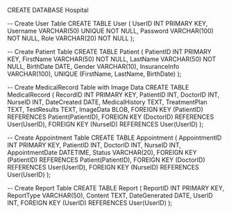 CREATE DATABASE Hospital

-- Create User Table
CREATE TABLE User (
    UserID INT PRIMARY KEY,
    Username VARCHAR(50) UNIQUE NOT NULL,
    Password VARCHAR(100) NOT NULL,
    Role VARCHAR(20) NOT NULL
);

-- Create Patient Table
CREATE TABLE Patient (
    PatientID INT PRIMARY KEY,
    FirstName VARCHAR(50) NOT NULL,
    LastName VARCHAR(50) NOT NULL,
    BirthDate DATE,
    Gender VARCHAR(10),
    InsuranceInfo VARCHAR(100),
    UNIQUE (FirstName, LastName, BirthDate)
);

-- Create MedicalRecord Table with Image Data
CREATE TABLE MedicalRecord (
    RecordID INT PRIMARY KEY,
    PatientID INT,
    DoctorID INT,
    NurseID INT,
    DateCreated DATE,
    MedicalHistory TEXT,
    TreatmentPlan TEXT,
    TestResults TEXT,
    ImageData BLOB, 
    FOREIGN KEY (PatientID) REFERENCES Patient(PatientID),
    FOREIGN KEY (DoctorID) REFERENCES User(UserID),
    FOREIGN KEY (NurseID) REFERENCES User(UserID)
);


-- Create Appointment Table
CREATE TABLE Appointment (
    AppointmentID INT PRIMARY KEY,
    PatientID INT,
    DoctorID INT,
    NurseID INT,
    AppointmentDate DATETIME,
    Status VARCHAR(20),
    FOREIGN KEY (PatientID) REFERENCES Patient(PatientID),
    FOREIGN KEY (DoctorID) REFERENCES User(UserID),
    FOREIGN KEY (NurseID) REFERENCES User(UserID)
);

-- Create Report Table
CREATE TABLE Report (
    ReportID INT PRIMARY KEY,
    ReportType VARCHAR(50),
    Content TEXT,
    DateGenerated DATE,
    UserID INT,
    FOREIGN KEY (UserID) REFERENCES User(UserID)
);
